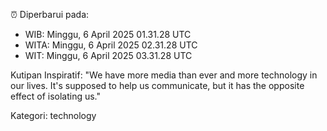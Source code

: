 ⏰ Diperbarui pada:
- WIB: Minggu, 6 April 2025 01.31.28 UTC
- WITA: Minggu, 6 April 2025 02.31.28 UTC
- WIT: Minggu, 6 April 2025 03.31.28 UTC

Kutipan Inspiratif:
"We have more media than ever and more technology in our lives. It's supposed to help us communicate, but it has the opposite effect of isolating us."


Kategori: technology

